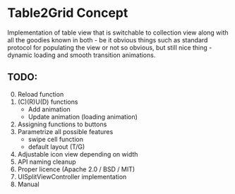 # Table2Grid Concept

Implementation of table view that is switchable to collection view along with all the goodies known in both - be it obvious things such as standard protocol for populating the view or not so obvious, but still nice thing - dynamic loading and smooth transition animations.

## TODO:

0. Reload function
1. (C)(R)U(D) functions
    - Add animation
    - Update animation (loading animation)
3. Assigning functions to buttons
4. Parametrize all possible features
    - swipe cell function
    - default layout (T/G)
5. Adjustable icon view depending on width
6. API naming cleanup
7. Proper licence (Apache 2.0 / BSD / MIT)
8. UISplitViewController implementation
9. Manual